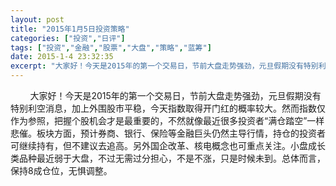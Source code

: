 ```yaml
---
layout: post
title: "2015年1月5日投资策略"
categories: ["投资","日评"]
tags: ["投资","金融","股票","大盘","策略","蓝筹"]
date: 2015-1-4 23:32:35
excerpt: "大家好！今天是2015年的第一个交易日，节前大盘走势强劲，元旦假期没有特别利空消息，加上外围股市平稳，今天指数取得开门红的概率较大。"
---
```

&nbsp;&nbsp;&nbsp;&nbsp;&nbsp;&nbsp;&nbsp;&nbsp;大家好！今天是2015年的第一个交易日，节前大盘走势强劲，元旦假期没有特别利空消息，加上外围股市平稳，今天指数取得开门红的概率较大。然而指数仅作为参照，把握个股机会才是最重要的，不然就像最近很多投资者“满仓踏空”一样悲催。板块方面，预计券商、银行、保险等金融巨头仍然主导行情，持仓的投资者可继续持有，但不建议去追高。另外国企改革、核电概念也可重点关注。小盘成长类品种最近弱于大盘，不过无需过分担心，不是不涨，只是时候未到。总体而言，保持8成仓位，无惧调整。